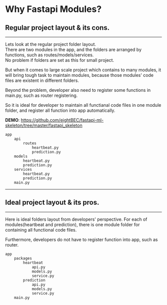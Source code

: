 # Why Fastapi Modules?


## Regular project layout & its cons.

---

Lets look at the regular project folder layout.<br/>
There are two modules in the app, and the folders are arranged by functions, such as routes/models/services.<br/>
No problem if folders are set as this for small project.<br/>

But when it comes to large scale project which contains to many modules, it will bring tough task to maintain modules, because those modules' code files are existent in different folders.

Beyond the problem, developer also need to register some functions in main.py, such as router registering.

So it is ideal for developer to maintain all functianal code files in one module folder, and register all function into app automatically.

**DEMO**: <a href="https://github.com/eightBEC/fastapi-ml-skeleton/tree/master/fastapi_skeleton" target="_blank">https://github.com/eightBEC/fastapi-ml-skeleton/tree/master/fastapi_skeleton</a>


    app
        api
            routes
                heartbeat.py
                prediction.py
        models
            heartbeat.py
            prediction.py
        services
            heartbeat.py
            prediction.py
        main.py



---


## Ideal project layout & its pros.

---

Here is ideal folders layout from developers' perspective.
For each of modules(heartbeat and prediction), there is one module folder for containing all functional code files.

Furthermore, developers do not have to register function into app, such as router.


    app
        packages
            heartbeat
                api.py
                models.py
                service.py
            prediction
                api.py
                models.py
                service.py
        main.py

